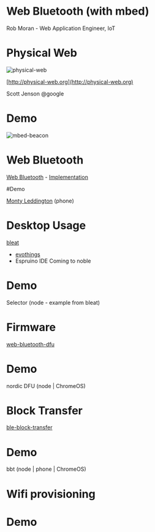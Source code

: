 # Web Bluetooth (with mbed)

Rob Moran - Web Application Engineer, IoT

# Physical Web
![physical-web](https://raw.githubusercontent.com/thegecko/web-bluetooth/master/images/physical-web.png)

[http://physical-web.org](http://physical-web.org)

Scott Jenson @google

# Demo

![mbed-beacon](https://raw.githubusercontent.com/thegecko/web-bluetooth/master/images/mbed-beacon.png)

# Web Bluetooth

[Web Bluetooth](https://webbluetoothcg.github.io/web-bluetooth/) - [Implementation](https://github.com/WebBluetoothCG/web-bluetooth/blob/gh-pages/implementation-status.md)

#Demo

[Monty Leddington](https://github.com/thegecko/monty-leddington) (phone)

# Desktop Usage

[bleat](https://github.com/thegecko/bleat)
* [evothings](https://evothings.com/evothings-studio-with-support-for-web-bluetooth-and-ecmascript-6/)
* Espruino IDE
Coming to noble

# Demo

Selector (node - example from bleat)

# Firmware

[web-bluetooth-dfu](https://github.com/thegecko/web-bluetooth-dfu)

# Demo

nordic DFU (node | ChromeOS)

# Block Transfer

[ble-block-transfer](https://github.com/ARMmbed/ble-blocktransfer-js)

# Demo

bbt (node | phone | ChromeOS)

# Wifi provisioning

# Demo
